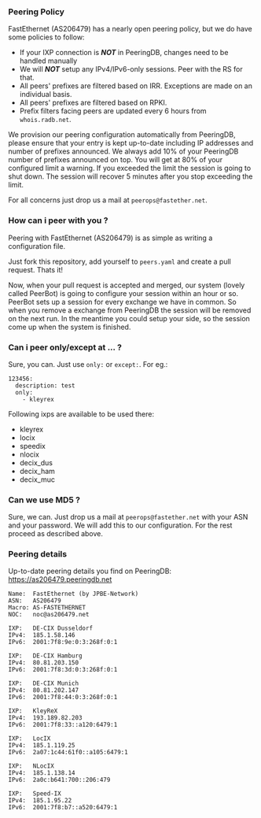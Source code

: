 ### Peering Policy ###

FastEthernet (AS206479) has a nearly open peering policy, but we do have some policies to follow:

 * If your IXP connection is ***NOT*** in PeeringDB, changes need to be handled manually
 * We will ***NOT*** setup any IPv4/IPv6-only sessions. Peer with the RS for that.
 * All peers' prefixes are filtered based on IRR. Exceptions are made on an individual basis.
 * All peers' prefixes are filtered based on RPKI.
 * Prefix filters facing peers are updated every 6 hours from `whois.radb.net`.

We provision our peering configuration automatically from PeeringDB, please ensure that your entry is kept up-to-date including IP addresses and number of prefixes announced. We always add 10% of your PeeringDB number of prefixes announced on top. You will get at 80% of your configured limit a warning. If you exceeded the limit the session is going to shut down. The session will recover 5 minutes after you stop exceeding the limit.

For all concerns just drop us a mail at ```peerops@fastether.net```.

### How can i peer with you ? ###

Peering with FastEthernet (AS206479) is as simple as writing a configuration file.

Just fork this repository, add yourself to ```peers.yaml``` and create a pull request. Thats it!

Now, when your pull request is accepted and merged, our system (lovely called PeerBot) is going to configure your session within an hour or so. PeerBot sets up a session for every exchange we have in common. So when you remove a exchange from PeeringDB the session will be removed on the next run.
In the meantime you could setup your side, so the session come up when the system is finished.

### Can i peer only/except at ... ?

Sure, you can. Just use ```only:``` or ```except:```. For eg.:

```
123456:
  description: test
  only:
    - kleyrex
```

Following ixps are available to be used there:

- kleyrex
- locix
- speedix
- nlocix
- decix_dus
- decix_ham
- decix_muc

### Can we use MD5 ? ###

Sure, we can. Just drop us a mail at ```peerops@fastether.net``` with your ASN and your password. We will add this to our configuration. For the rest proceed as described above.

### Peering details ###

Up-to-date peering details you find on PeeringDB: https://as206479.peeringdb.net

```
Name:  FastEthernet (by JPBE-Network)
ASN:   AS206479
Macro: AS-FASTETHERNET
NOC:   noc@as206479.net

IXP:   DE-CIX Dusseldorf
IPv4:  185.1.58.146
IPv6:  2001:7f8:9e:0:3:268f:0:1

IXP:   DE-CIX Hamburg
IPv4:  80.81.203.150
IPv6:  2001:7f8:3d:0:3:268f:0:1

IXP:   DE-CIX Munich
IPv4:  80.81.202.147
IPv6:  2001:7f8:44:0:3:268f:0:1

IXP:   KleyReX
IPv4:  193.189.82.203
IPv6:  2001:7f8:33::a120:6479:1

IXP:   LocIX
IPv4:  185.1.119.25
IPv6:  2a07:1c44:61f0::a105:6479:1

IXP:   NLocIX
IPv4:  185.1.138.14
IPv6:  2a0c:b641:700::206:479

IXP:   Speed-IX
IPv4:  185.1.95.22
IPv6:  2001:7f8:b7::a520:6479:1

```
